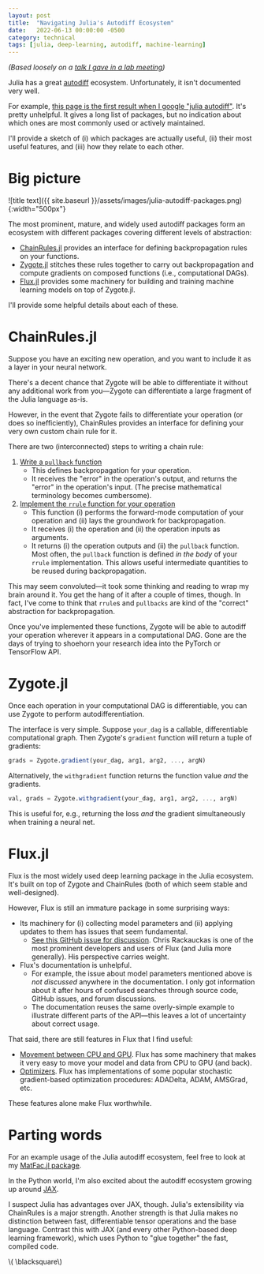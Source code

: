 ```yaml
---
layout: post
title:  "Navigating Julia's Autodiff Ecosystem"
date:   2022-06-13 00:00:00 -0500
category: technical 
tags: [julia, deep-learning, autodiff, machine-learning] 
---
```


_(Based loosely on a_ [_talk I gave in a lab meeting_](https://docs.google.com/presentation/d/1X_bJLeXVtKydyO3GRnMqRbciFo-DA_G2--A6o6mW_6c/edit?usp=sharing)_)_

<!---
The mainstream deep learning frameworks (PyTorch, Tensorflow) have not been a good fit for my research thus far.

This isn't for lack of trying.
Here's a sketch of my experience:

* I come up with a research idea
* I try to shoehorn it into PyTorch or Tensorflow
* My idea isn't quite compatible with their APIs&mdash;none of their dozens of tensor operations are quite what I need.
* To make things work, I would need to either:
    - Write an extension to their API myself
    - Create an issue on GitHub and hope that somebody works on it
-->

Julia has a great [autodiff](https://en.wikipedia.org/wiki/Automatic_differentiation) ecosystem. Unfortunately, it isn't documented very well.

For example, [this page is the first result when I google "julia autodiff"](https://juliadiff.org/).
It's pretty unhelpful. It gives a long list of packages, but no indication about which ones are most commonly used or actively maintained.

I'll provide a sketch of (i) which packages are actually useful, (ii) their most useful features, and (iii) how they relate to each other.

# Big picture

![title text]({{ site.baseurl }}/assets/images/julia-autodiff-packages.png){:width="500px"} 

The most prominent, mature, and widely used autodiff packages form an ecosystem with different packages covering different levels of abstraction:

* [ChainRules.jl](https://juliadiff.org/ChainRulesCore.jl/stable/) provides an interface for defining backpropagation rules on your functions.
* [Zygote.jl](https://fluxml.ai/Zygote.jl/latest/) stitches these rules together to carry out backpropagation and compute gradients on composed functions (i.e., computational DAGs).
* [Flux.jl](https://fluxml.ai/) provides some machinery for building and training machine learning models on top of Zygote.jl.

I'll provide some helpful details about each of these. 

# ChainRules.jl

Suppose you have an exciting new operation, and you want to include it as a layer in your neural network.

There's a decent chance that Zygote will be able to differentiate it without any additional work from you&mdash;Zygote can differentiate a large fragment of the Julia language as-is.

However, in the event that Zygote fails to differentiate your operation (or does so inefficiently), ChainRules provides an interface for defining your very own custom chain rule for it.

There are two (interconnected) steps to writing a chain rule:

1. [Write a `pullback` function](https://juliadiff.org/ChainRulesCore.jl/stable/maths/propagators.html)
    * This defines backpropagation for your operation.
    * It receives the "error" in the operation's output, and returns the "error" in the operation's input. (The precise mathematical terminology becomes cumbersome).
2. [Implement the `rrule` function for your operation](https://juliadiff.org/ChainRulesCore.jl/stable/index.html#Reverse-mode-AD-rules-(rrules))
    * This function (i) performs the forward-mode computation of your operation and (ii) lays the groundwork for backpropagation.
    * It receives (i) the operation and (ii) the operation inputs as arguments.
    * It returns (i) the operation outputs and (ii) the `pullback` function. Most often, the `pullback` function is defined _in the body_ of your `rrule` implementation. This allows useful intermediate quantities to be reused during backpropagation.

This may seem convoluted&mdash;it took some thinking and reading to wrap my brain around it.
You get the hang of it after a couple of times, though. 
In fact, I've come to think that `rrule`s and `pullbacks` are kind of the "correct" abstraction for backpropagation.

Once you've implemented these functions, Zygote will be able to autodiff your operation wherever it appears in a computational DAG.
Gone are the days of trying to shoehorn your research idea into the PyTorch or TensorFlow API.

# Zygote.jl

Once each operation in your computational DAG is differentiable, you can use Zygote to perform autodifferentiation.

The interface is very simple. Suppose `your_dag` is a callable, differentiable computational graph. Then Zygote's `gradient` function will return a tuple of gradients:
```julia
grads = Zygote.gradient(your_dag, arg1, arg2, ..., argN)
``` 

Alternatively, the `withgradient` function returns the function value _and_ the gradients.

```julia
val, grads = Zygote.withgradient(your_dag, arg1, arg2, ..., argN)
``` 

This is useful for, e.g., returning the loss _and_ the gradient simultaneously when training a neural net.


# Flux.jl

Flux is the most widely used deep learning package in the Julia ecosystem.
It's built on top of Zygote and ChainRules (both of which seem stable and well-designed).

However, Flux is still an immature package in some surprising ways:

* Its machinery for (i) collecting model parameters and (ii) applying updates to them has issues that seem fundamental. 
    - [See this GitHub issue for discussion](https://github.com/FluxML/Zygote.jl/issues/692#issuecomment-962592212). 
      Chris Rackauckas is one of the most prominent developers and users of Flux (and Julia more generally).
      His perspective carries weight.
* Flux's documentation is unhelpful.
    - For example, the issue about model parameters mentioned above is _not discussed_ anywhere in the documentation.
      I only got information about it after hours of confused searches through source code, GitHub issues, and forum discussions.
    - The documentation reuses the same overly-simple example to illustrate different parts of the API&mdash;this leaves a lot of uncertainty about correct usage.

That said, there are still features in Flux that I find useful:
* [Movement between CPU and GPU](https://fluxml.ai/Flux.jl/stable/gpu/#GPU-Usage). Flux has some machinery that makes it very easy to move your model and data from CPU to GPU (and back).
* [Optimizers](https://fluxml.ai/Flux.jl/stable/training/optimisers/). Flux has implementations of some popular stochastic gradient-based optimization procedures: ADADelta, ADAM, AMSGrad, etc.

These features alone make Flux worthwhile.

# Parting words

For an example usage of the Julia autodiff ecosystem, feel free to look at my [MatFac.jl package](https://github.com/dpmerrell/MatFac.jl). 

In the Python world, I'm also excited about the autodiff ecosystem growing up around [JAX](https://jax.readthedocs.io/en/latest/notebooks/quickstart.html).

I suspect Julia has advantages over JAX, though.
Julia's extensibility via ChainRules is a major strength.
Another strength is that Julia makes no distinction between fast, differentiable tensor operations and the base language.
Contrast this with JAX (and every other Python-based deep learning framework), which uses Python to "glue together" the fast, compiled code.

\\( \blacksquare\\)  

